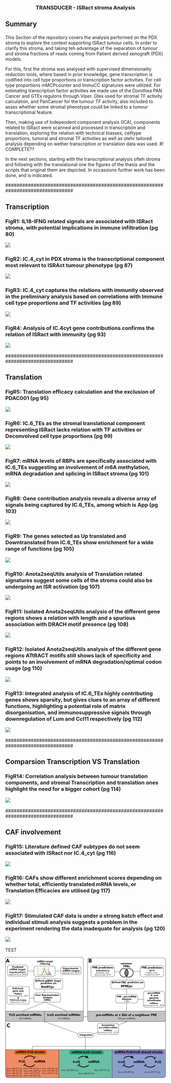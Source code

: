<!-- PROJECT LOGO -->

<h3 align="center">

TRANSDUCER - ISRact stroma Analysis

</h3>

<h2 align="left">

Summary

</h2>

This Section of the repository covers the analysis performed on the PDX stroma to explore the context supporting ISRact tumour cells. In order to clarify this stroma, and taking teh advantage of the separation of tumour and stroma fractions of reads coming from Patient derived xenograft (PDX) models.

For this, first the stroma was analysed with supervised dimensionality reduction tools, where based in prior knowledge, gene transcription is codified into cell type proportions or transcription factor activities. For cell type proportions mMCPcounter and ImmuCC signatures were utilized. For estimating transcription factor activities we made use of the Dorothea PAN Cancer and GTEx regulons through Viper. Gtex used for stromal TF activity calculation, and PanCancer for the tumour TF activity, also included to asses whether some stromal phenotype could be linked to a tumour transcriptional feature.

Then, making use of Independent component analysis (ICA), components related to ISRact were scanned and processed in transcription and translation, exploring the relation with technical biasses, celltype proportions, tumoral and stromal TF activities as well as otehr tailored analysis depending on wether transcription or translation data was used. #! COMPLETE??


In the next sections, starting with the transcriptional analysis ofteh stroma and folloeing with the translational one the figures of the thesis and the scripts that originat them are depicted. In occassions further work has been done, and is indicated.

################################################################################

<h2 align="left">

Transcription

</h2>

<h3 align="left">

FigR1: IL18-IFNG related signals are associated with ISRact stroma, with potential implications in
immune infiltration (pg 80)

</h3>

<img src="https://github.com/VeraPancaldiLab/TRANSDUCER/tree/main/FIGURES_THESIS/FigR1/FigR1.png" style="background-color:white;" />


<h3 align="left">

FigR2: IC.4_cyt in PDX stroma is the transcriptional component most relevant to ISRAct tumour
phenotype (pg 87)

</h3>

<img src="https://github.com/VeraPancaldiLab/TRANSDUCER/tree/main/FIGURES_THESIS/FigR2/FigR2.png" style="background-color:white;" />


<h3 align="left">

FigR3: IC.4_cyt captures the relations with immunity observed in the preliminary analysis based on
correlations with Immune cell type proportions and TF activities (pg 89)

</h3>

<img src="https://github.com/VeraPancaldiLab/TRANSDUCER/tree/main/FIGURES_THESIS/FigR3/FigR3.png" style="background-color:white;" />


<h3 align="left">

FigR4: Analysis of IC.4cyt gene contributions confirms the relation of ISRact with immunity (pg 93)

</h3>

<img src="https://github.com/VeraPancaldiLab/TRANSDUCER/tree/main/FIGURES_THESIS/FigR4/FigR4.png" style="background-color:white;" />


################################################################################
<h2 align="left">

Translation

</h2>

<h3 align="left">

FigR5: Translation efficacy calculation and the exclusion of PDAC001 (pg 95)

</h3>

<img src="https://github.com/VeraPancaldiLab/TRANSDUCER/tree/main/FIGURES_THESIS/FigR5/FigR5.png" style="background-color:white;" />

<h3 align="left">

FigR6: IC.6_TEs as the stromal translational component representing ISRact lacks relation with TF activities or Deconvolved cell type proportions (pg 99)

</h3>

<img src="https://github.com/VeraPancaldiLab/TRANSDUCER/tree/main/FIGURES_THESIS/FigR6/FigR6.png" style="background-color:white;" />

<h3 align="left">

FigR7: mRNA levels of RBPs are specifically associated with IC.6_TEs suggesting an involvement of m6A methylation, mRNA degradation and splicing in ISRact stroma (pg 101)

</h3>

<img src="https://github.com/VeraPancaldiLab/TRANSDUCER/tree/main/FIGURES_THESIS/FigR7/FigR7.png" style="background-color:white;" />

<h3 align="left">

FigR8: Gene contribution analysis reveals a diverse array of signals being captured by IC.6_TEs, among which is App (pg 103)

</h3>

<img src="https://github.com/VeraPancaldiLab/TRANSDUCER/tree/main/FIGURES_THESIS/FigR8/FigR8.png" style="background-color:white;" />

<h3 align="left">

FigR9: The genes selected as Up translated and Downtranslated from IC.6_TEs show enrichment for a wide range of functions (pg 105)

</h3>

<img src="https://github.com/VeraPancaldiLab/TRANSDUCER/tree/main/FIGURES_THESIS/FigR9/FigR9.png" style="background-color:white;" />

<h3 align="left">

FigR10: Anota2seqUtils analysis of Translation related signatures suggest some cells of the stroma could also be undergoing an ISR activation (pg 107)

</h3>

<img src="https://github.com/VeraPancaldiLab/TRANSDUCER/tree/main/FIGURES_THESIS/FigR10/FigR10.png" style="background-color:white;" />

<h3 align="left">

FigR11: Isolated Anota2seqUtils analysis of the different gene regions shows a relation with length and a spurious association with DRACH motif presence (pg 108)

</h3>

<img src="https://github.com/VeraPancaldiLab/TRANSDUCER/tree/main/FIGURES_THESIS/FigR11/FigR11.png" style="background-color:white;" />

<h3 align="left">

FigR12: Isolated Anota2seqUtils analysis of the different gene regions ATtRACT motifs still shows lack of specificity and points to an involvement of mRNA degradation/optimal codon usage (pg 110)

</h3>

<img src="https://github.com/VeraPancaldiLab/TRANSDUCER/tree/main/FIGURES_THESIS/FigR12/FigR12.png" style="background-color:white;" />

<h3 align="left">

FigR13: Integrated analysis of IC.6_TEs highly contributing genes shows sparsity, but gives clues to an array of different functions, highlighting a potential role of matrix disorganisation, and immunosuppressive signals through downregulation of Lum and Ccl11 respectively (pg 112)

</h3>

<img src="https://github.com/VeraPancaldiLab/TRANSDUCER/tree/main/FIGURES_THESIS/FigR13/FigR13.png" style="background-color:white;" />

################################################################################
<h2 align="left">

Comparsion Transcription VS Translation 

</h2>


<h3 align="left">

FigR14: Correlation analysis between tumour translation components, and stromal Transcription and translation ones highlight the need for a bigger cohort (pg 114)

</h3>

<img src="https://github.com/VeraPancaldiLab/TRANSDUCER/tree/main/FIGURES_THESIS/FigR14/FigR14.png" style="background-color:white;" />


################################################################################
<h2 align="left">

CAF involvement

</h2>

<h3 align="left">

FigR15: Literature defined CAF subtypes do not seem associated with ISRact nor IC.4_cyt (pg 116)

</h3>

<img src="https://github.com/VeraPancaldiLab/TRANSDUCER/tree/main/FIGURES_THESIS/FigR15/FigR15.png" style="background-color:white;" />

<h3 align="left">

FigR16: CAFs show different enrichment scores depending on whether total, efficiently translated mRNA levels, or Translation Efficacies are utilised (pg 117)

</h3>

<img src="https://github.com/VeraPancaldiLab/TRANSDUCER/tree/main/https://github.com/VeraPancaldiLab/TRANSDUCER/tree/main/FIGURES_THESIS/FigR16/FigR16.png" style="background-color:white;" />

<h3 align="left">

FigR17: Stimulated CAF data is under a strong batch effect and individual stimuli analysis suggests a problem in the experiment rendering the data inadequate for analysis (pg 120)

</h3>

<img src="https://github.com/VeraPancaldiLab/TRANSDUCER/tree/main/FIGURES_THESIS/FigR17/FigR17.png" style="background-color:white;" />

TEST

<img src="https://github.com/j-solor/Drosophila-miRNA-PcG-circuits/blob/main/misc/Figure1.png" style="background-color:white;" />

